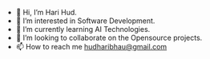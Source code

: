 - 👋 Hi, I’m Hari Hud.
- 👀 I’m interested in Software Development.
- 🌱 I’m currently learning AI Technologies.
- 💞️ I’m looking to collaborate on the Opensource projects.
- 📫 How to reach me hudharibhau@gmail.com

<!---
harihud/harihud is a ✨ special ✨ repository because its `README.md` (this file) appears on your GitHub profile.
You can click the Preview link to take a look at your changes.
--->
